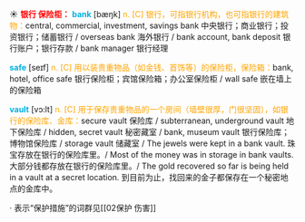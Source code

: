 ☀ <font color="red">**银行 保险柜：**</font>
<font color="sky blue">**bank**</font> [bæŋk] 
<font color="orange">n. [C] 银行，可指银行机构，也可指银行的建筑物：</font>central, commercial, investment, savings bank 中央银行；商业银行；投资银行；储蓄银行 / overseas bank 海外银行 / bank account, bank deposit 银行账户；银行存款 / bank manager 银行经理

<font color="sky blue">**safe**</font> [seɪf] 
<font color="orange">n. [C] 用以装贵重物品（如金钱、首饰等）的保险柜，保险箱：</font>bank, hotel, office safe 银行保险柜；宾馆保险箱；办公室保险柜 / wall safe 嵌在墙上的保险箱 
           
<font color="sky blue">**vault**</font> [vɔ:lt]
<font color="orange">n. [C] 用于保存贵重物品的一个房间（墙壁很厚，门很坚固），如银行的保险库、金库：</font>secure vault 保险库 / subterranean, underground vault 地下保险库 / hidden, secret vault 秘密藏室 / bank, museum vault 银行保险库；博物馆保险库 / storage vault 储藏室 / The jewels were kept in a bank vault. 珠宝存放在银行的保险库里。/ Most of the money was in storage in bank vaults. 大部分钱都存放在银行的保险库里。/ The gold recovered so far is being held in a vault at a secret location. 到目前为止，找回来的金子都保存在一个秘密地点的金库中。

· 表示“保护措施”的词群见[[02保护 伤害]]

